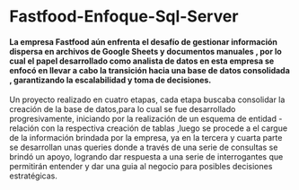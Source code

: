# Fastfood-Enfoque-Sql-Server

#### La empresa Fastfood aún enfrenta el desafío de gestionar información dispersa en archivos de Google Sheets y documentos manuales , por lo cual el papel desarrollado como analista de datos en esta empresa se enfocó en llevar a cabo la transición  hacia una base de datos consolidada , garantizando la escalabilidad y toma de decisiones.
Un proyecto realizado en cuatro etapas,  cada etapa buscaba consolidar la creación de la base de datos,para lo cual se fue desarrollado progresivamente, iniciando por la realización de un esquema de entidad -relación con la respectiva creación de tablas ,luego se procede a el cargue de la información brindada por la empresa, ya en la tercera y cuarta parte se desarrollan unas queries donde a través de una serie de consultas se brindó un apoyo, logrando  dar respuesta a una serie de interrogantes que permitirán entender y dar una guia al negocio para  posibles decisiones estratégicas.
